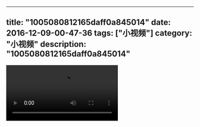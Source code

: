
---
title: "1005080812165daff0a845014"
date: 2016-12-09-00-47-36
tags: ["小视频"]
category: "小视频"
description: "1005080812165daff0a845014"
---
<video src="http://ohtsqip0g.bkt.clouddn.com/1005080812165daff0a845014.mp4" controls="controls"></video>
